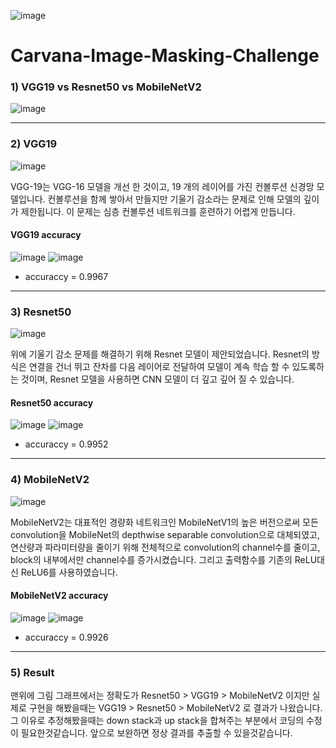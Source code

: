 ![image](https://user-images.githubusercontent.com/57089832/121043182-5c9f7f80-c7ef-11eb-92a0-f82a9d727bf7.png)

# Carvana-Image-Masking-Challenge

### 1) VGG19 vs Resnet50 vs MobileNetV2

![image](https://user-images.githubusercontent.com/57089832/121049934-23690e80-c7f3-11eb-9297-0919d189ad36.png)

_____________________________________________________________________________________________________________________
### 2) VGG19

![image](https://user-images.githubusercontent.com/57089832/121045768-ccfad080-c7f0-11eb-9d16-25433c01e407.png)

VGG-19는 VGG-16 모델을 개선 한 것이고, 19 개의 레이어를 가진 컨볼루션 신경망 모델입니다. 컨볼루션을 함께 쌓아서 만들지만 기울기 감소라는 문제로 인해 모델의 깊이가 제한됩니다. 이 문제는 심층 컨볼루션 네트워크를 훈련하기 어렵게 만듭니다.

#### VGG19 accuracy

![image](https://user-images.githubusercontent.com/57089832/121054496-5e6d4100-c7f7-11eb-8d75-664f69076534.png)
![image](https://user-images.githubusercontent.com/57089832/121054570-7218a780-c7f7-11eb-8bf2-437550ead56f.png)

- accuraccy = 0.9967



______________________________________________________________________________________________________________________
### 3) Resnet50

![image](https://user-images.githubusercontent.com/57089832/121047689-44c8fb00-c7f1-11eb-8b52-9e487cac1368.png)

위에 기울기 감소 문제를 해결하기 위해 Resnet 모델이 제안되었습니다. Resnet의 방식은 연결을 건너 뛰고 잔차를 다음 레이어로 전달하여 모델이 계속 학습 할 수 있도록하는 것이며, Resnet 모델을 사용하면 CNN 모델이 더 깊고 깊어 질 수 있습니다.

#### Resnet50 accuracy

![image](https://user-images.githubusercontent.com/57089832/121053933-d424dd00-c7f6-11eb-85c3-0c18ca4eb440.png)
![image](https://user-images.githubusercontent.com/57089832/121054167-0d5d4d00-c7f7-11eb-8acd-c272191ab367.png)

- accuraccy = 0.9952



_______________________________________________________________________________________________________________________
### 4) MobileNetV2

![image](https://user-images.githubusercontent.com/57089832/121052880-c15dd880-c7f5-11eb-943e-10d9777a54aa.png)

MobileNetV2는 대표적인 경량화 네트워크인 MobileNetV1의 높은 버전으로써 모든 convolution을 MobileNet의 depthwise separable convolution으로 대체되였고, 연산량과 파라미터량을 줄이기 위해 전체적으로 convolution의 channel수를 줄이고, block의 내부에서만 channel수를 증가시켰습니다. 그리고 출력함수를 기존의 ReLU대신 ReLU6를 사용하였습니다.

#### MobileNetV2 accuracy

![image](https://user-images.githubusercontent.com/57089832/121055033-e18e9700-c7f7-11eb-819b-1882fecf7f6e.png)
![image](https://user-images.githubusercontent.com/57089832/121055217-084ccd80-c7f8-11eb-9317-957b7d1fcf35.png)

- accuraccy = 0.9926



_______________________________________________________________________________________________________________________
### 5) Result

맨위에 그림 그래프에서는 정확도가 Resnet50 > VGG19 > MobileNetV2 이지만 실제로 구현을 해봤을때는  VGG19 > Resnet50 > MobileNetV2 로 결과가 나왔습니다.
그 이유로 추정해봤을때는  down stack과 up stack을 합쳐주는 부분에서 코딩의 수정이 필요한것같습니다. 앞으로 보완하면 정상 결과를 추출할 수 있을것같습니다.







